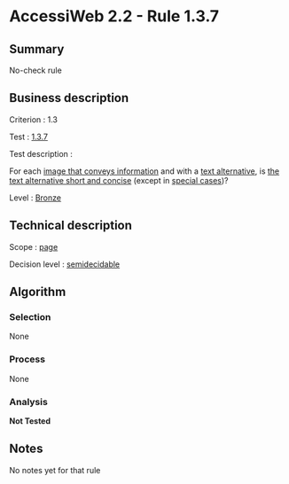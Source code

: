 # AccessiWeb 2.2 - Rule 1.3.7

## Summary

No-check rule

## Business description

Criterion : 1.3

Test : [1.3.7](http://www.accessiweb.org/index.php/accessiweb-22-english-version.html#test-1-3-7)

Test description :

For each [image that conveys
information](http://www.accessiweb.org/index.php/glossary-76.html#mImgInfo)
and with a [text
alternative](http://www.accessiweb.org/index.php/glossary-76.html#mAltTexteImg),
is [the text alternative short and
concise](http://www.accessiweb.org/index.php/glossary-76.html#maltCC)
(except in [special
cases](http://www.accessiweb.org/index.php/glossary-76.html#cpCrit1-3 "Special cases for criterion 1.3"))?

Level : [Bronze](/en/category/rules-design/accessiweb-11/level/bronze)

## Technical description

Scope : [page](/en/category/rules-design/accessiweb-11/scope/page)

Decision level :
[semidecidable](/en/category/rules-design/accessiweb-11/decision-level/semidecidable)

## Algorithm

### Selection

None

### Process

None

### Analysis

**Not Tested**

## Notes

No notes yet for that rule
